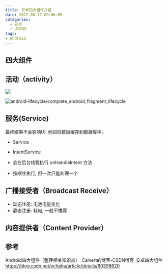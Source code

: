 ```yaml
---
title: 安卓四大组件介绍
date: 2022.06.17 09:06:00
categories:
  - 安卓
  - UI知识
tags:
- android
---
```


## 四大组件

## 活动（activity）

![](https://upload-images.jianshu.io/upload_images/1662509-226fdcd24bbf69ef.png?imageMogr2/auto-orient/strip%7CimageView2/2/w/1240)

![android-lifecycle/complete_android_fragment_lifecycle](http://upload-images.jianshu.io/upload_images/1662509-eafeffb5bdd1b519.png?imageMogr2/auto-orient/strip%7CimageView2/2/w/1240)

## 服务(Service)

最终结果不会影响UI, 例如将数据缓存到数据库中。

* Service

* IntentService
* 会在后台线程执行 onHandleIntent 方法
* 按顺序执行, 但一次只能处理一个

## 广播接受者（Broadcast Receive）

* 动态注册: 电池电量变化
* 静态注册: 耗电, 一般不推荐

## 内容提供者（Content Provider）

## 参考

Android四大组件（整理相关知识点）_Calvert的博客-CSDN博客_安卓四大组件 <https://blog.csdn.net/xchaha/article/details/80398620>
